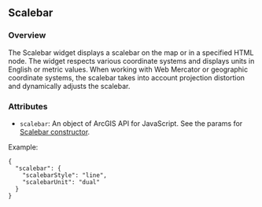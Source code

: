 ## Scalebar ##
### Overview ###
The Scalebar widget displays a scalebar on the map or in a specified HTML node. The widget respects various coordinate systems and displays units in English or metric values. When working with Web Mercator or geographic coordinate systems, the scalebar takes into account projection distortion and dynamically adjusts the scalebar.

### Attributes ###
* `scalebar`: An object of ArcGIS API for JavaScript. See the params for [Scalebar constructor](https://developers.arcgis.com/en/javascript/jsapi/scalebar-amd.html#scalebar1).

Example:
```
{
  "scalebar": {
    "scalebarStyle": "line",
    "scalebarUnit": "dual"
  }
}
```
